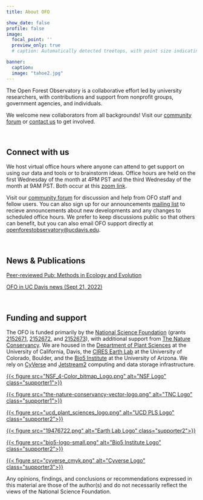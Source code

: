 ```yaml
---
title: About OFO

show_date: false
profile: false
image:
  focal_point: ''
  preview_only: true
  # caption: Automatically detected treetops, with point size indicating tree height, overlaid on drone-derived orthoimagery from the Tahoe National Forest

banner:
  caption:
  image: "tahoe2.jpg"
---
```


The Open Forest Observatory is a collaborative effort led by university researchers, with contributions and support from nonprofit groups, government agencies, and individuals.

We welcome new collaborators from all backgrounds! Visit our [community forum](https://github.com/orgs/open-forest-observatory/discussions) or [contact us](#contact-us) to get involved.

<br>


## Connect with us
We host virtual office hours where anyone can attend to get support on using our data and tools or to brainstorm ideas. Office hours are held on the first Wednesday of the month at 4PM PST and the third Wednesday of the month at 9AM PST. Both occur at this [zoom link](https://ucdavis.zoom.us/j/93441657477?pwd=zr5k5OSKrBFc8zZRraTHCqefd3HGgZ.1).

Visit our [community forum](https://github.com/orgs/open-forest-observatory/discussions) for discussion and help from OFO staff and fellow users. You can also sign up for our announcements [mailing list](https://lists.ucdavis.edu/sympa/subscribe/open-forest-observatory) to recieve announcements about new developments and any changes to scheduled office hours. We prefer to keep discussions public so that others can benefit, but you can also email OFO support directly at openforestobservatory@ucdavis.edu.

<br>

## News & Publications


[<i class="far fa-file-lines"></i> Peer-reviewed Pub: Methods in Ecology and Evolution](https://besjournals.onlinelibrary.wiley.com/doi/10.1111/2041-210X.13860)

[<i class="fa-regular fa-file-lines"></i> OFO in UC Davis news (Sept 21, 2022)](https://www.ucdavis.edu/climate/blog/monitoring-forest-threats-new-open-forest-observatory)

<br>

## Funding and support

The OFO is funded primarily by the [National Science Foundation](http://www.nsf.gov) (grants [2152671](https://www.nsf.gov/awardsearch/showAward?AWD_ID=2152671&HistoricalAwards=false), [2152672](https://www.nsf.gov/awardsearch/showAward?AWD_ID=2152672&HistoricalAwards=false), and [2152673](https://www.nsf.gov/awardsearch/showAward?AWD_ID=2152673&HistoricalAwards=false)), with additional support from [The Nature Conservancy](https://www.nature.org/en-us/). We are housed in the [Department of Plant Sciences](https://www.plantsciences.ucdavis.edu/) at the University of California, Davis, the [CIRES Earth Lab](https://earthlab.colorado.edu/) at the University of Colorado, Boulder, and the [Bio5 Institute](http://www.bio5.org) at the University of Arizona. We rely on [CyVerse](http://www.cyverse.org) and [Jetstream2](https://jetstream-cloud.org/) computing and data storage infrastructure.

</h4>

<div class="container text-center">
  <div class="row">
    <div class="col-sm">

[{{< figure src="NSF_4-Color_bitmap_Logo.png" alt="NSF Logo" class="supporter1">}}](http://www.nsf.gov)
    </div>
    <div class="col-sm">

[{{< figure src="the-nature-conservancy-vector-logo.png" alt="TNC Logo" class="supporter1">}}](https://www.nature.org/en-us/)
    </div>
  </div>

  <div class="row">
    <div class="col-sm">

  [{{< figure src="ucd_plant_sciences_logo.png" alt="UCD PLS Logo" class="supporter2">}}](https://www.plantsciences.ucdavis.edu/)
    </div>
    <div class="col-sm">

  [{{< figure src="19476722.png" alt="Earth Lab Logo" class="supporter2">}}](https://earthlab.colorado.edu/)
    </div>
    <div class="col-sm">

  [{{< figure src="bio5-logo-small.png" alt="Bio5 Institute Logo" class="supporter2">}}](http://www.bio5.org)
    </div>
  </div>
  <div class="col-sm">

  [{{< figure src="cyverse_cmyk.png" alt="Cyverse Logo" class="supporter3">}}](http://www.cyverse.org)

  </div>
</div>

</div>

Any opinions, findings, and conclusions or recommendations expressed in this material are those of the author(s) and do not necessarily reflect the views of the National Science Foundation.

</div>
